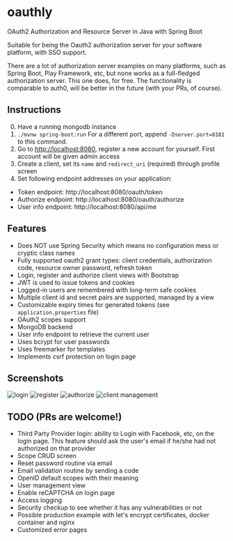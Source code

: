 # oauthly
OAuth2 Authorization and Resource Server in Java with Spring Boot

Suitable for being the Oauth2 authorization server for your software platform, with SSO support.

There are a lot of authorization server examples on many platforms, such as Spring Boot, Play Framework, etc,
but none works as a full-fledged authorization server. This one does, for free. The functionality is comparable to
auth0, will be better in the future (with your PRs, of course).

## Instructions

0. Have a running mongodb instance
1. `./mvnw spring-boot:run` For a different port, append `-Dserver.port=8181` to this command.
2. Go to <http://localhost:8080>, register a new account for yourself.
First account will be given admin access
3. Create a client, set its `name` and `redirect_uri` (required) through profile screen
4. Set following endpoint addresses on your application:

- Token endpoint: http://localhost:8080/oauth/token
- Authorize endpoint: http://localhost:8080/oauth/authorize
- User info endpoint: http://localhost:8080/api/me

## Features

- Does NOT use Spring Security which means no configuration mess or cryptic class names
- Fully supported oauth2 grant types: client credentials, authorization code, resource owner password, refresh token
- Login, register and authorize client views with Bootstrap
- JWT is used to issue tokens and cookies
- Logged-in users are remembered with long-term safe cookies
- Multiple client id and secret pairs are supported, managed by a view
- Customizable expiry times for generated tokens (see `application.properties` file)
- OAuth2 scopes support
- MongoDB backend
- User info endpoint to retrieve the current user
- Uses bcrypt for user passwords
- Uses freemarker for templates
- Implements csrf protection on login page

## Screenshots

![login](https://i.imgur.com/DpHykoJ.png)
![register](https://i.imgur.com/kksvw9p.png)
![authorize](https://i.imgur.com/5FMlHCz.png)
![client management](https://i.imgur.com/vVXfNbL.png)

## TODO (PRs are welcome!)
- Third Party Provider login: ability to Login with Facebook, etc, on the login page.
  This feature should ask the user's email if he/she had not authorized on that provider
- Scope CRUD screen
- Reset password routine via email
- Email validation routine by sending a code
- OpenID default scopes with their meaning
- User management view
- Enable reCAPTCHA on login page
- Access logging
- Security checkup to see whether it has any vulnerabilities or not
- Possible production example with let's encrypt certificates, docker container and nginx
- Customized error pages
